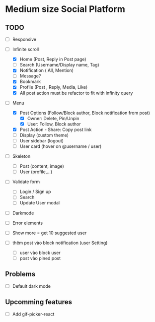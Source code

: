 # Medium size Social Platform

## TODO

- [ ] Responsive

- [ ] Infinite scroll

  - [x] Home (Post, Reply in Post page)
  - [ ] Search (Username/Display name, Tag)
  - [x] Notification ( All, Mention)
  - [ ] Message?
  - [x] Bookmark
  - [x] Profile (Post , Reply, Media, Like)
  - [x] All post action must be refactor to fit with infinity query

- [ ] Menu

  - [x] Post Options (Follow/Block author, Block notification from post)
    - [x] Owner: Delete, Pin/Unpin
    - [x] User: Follow, Block author
  - [x] Post Action - Share: Copy post link
  - [ ] Display (custom theme)
  - [ ] User sidebar (logout)
  - [ ] User card (hover on @username / user)

- [ ] Skeleton

  - [ ] Post (content, image)
  - [ ] User (profile,...)

- [ ] Validate form

  - [ ] Login / Sign up
  - [ ] Search
  - [ ] Update User modal

- [ ] Darkmode

- [ ] Error elements

- [ ] Show more = get 10 suggested user

- [ ] thêm post vào block notification (user Setting)
  - [ ] user vào block user
  - [ ] post vào pined post

## Problems

- [ ] Default dark mode

## Upcomming features

- [ ] Add gif-picker-react
